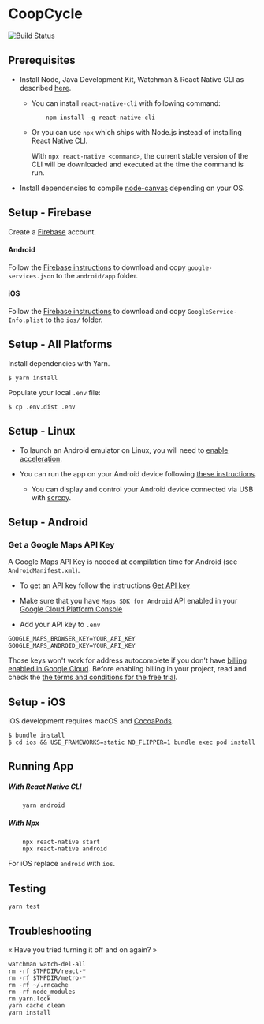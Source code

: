 CoopCycle
=========

[![Build Status](https://github.com/coopcycle/coopcycle-app/workflows/Build/badge.svg)](https://github.com/coopcycle/coopcycle-app/actions)

Prerequisites
-------------

* Install Node, Java Development Kit, Watchman & React Native CLI as described [here](https://reactnative.dev/docs/environment-setup).

    * You can install `react-native-cli` with following command:
        ```
            npm install –g react-native-cli
        ```

    * Or you can use `npx` which ships with Node.js instead of installing React Native CLI.

        With `npx react-native <command>`, the current stable version of the CLI will be downloaded and executed at the time the command is run.

* Install dependencies to compile [node-canvas](https://github.com/Automattic/node-canvas#compiling) depending on your OS.


Setup - Firebase
-------------

Create a [Firebase](https://firebase.google.com/) account.

#### Android
Follow the [Firebase instructions](https://firebase.google.com/docs/android/setup) to download and copy `google-services.json` to the `android/app` folder.

#### iOS
Follow the [Firebase instructions](https://firebase.google.com/docs/ios/setup) to download and copy `GoogleService-Info.plist` to the `ios/` folder.

Setup - All Platforms
---------------------

Install dependencies with Yarn.

```
$ yarn install
```

Populate your local `.env` file:
```
$ cp .env.dist .env
```

Setup - Linux
-------------

* To launch an Android emulator on Linux, you will need to [enable acceleration](https://developer.android.com/studio/run/emulator-acceleration).

* You can run the app on your Android device following [these instructions](https://reactnative.dev/docs/running-on-device).
    * You can display and control your Android device connected via USB with [scrcpy](https://github.com/Genymobile/scrcpy).

Setup - Android
---------------

### Get a Google Maps API Key

A Google Maps API Key is needed at compilation time for Android (see `AndroidManifest.xml`).

* To get an API key follow the instructions [Get API key](https://developers.google.com/maps/documentation/android-sdk/get-api-key)

* Make sure that you have `Maps SDK for Android` API enabled in your [Google Cloud Platform Console](https://console.cloud.google.com/google/maps-apis)

* Add your API key to `.env`

```
GOOGLE_MAPS_BROWSER_KEY=YOUR_API_KEY
GOOGLE_MAPS_ANDROID_KEY=YOUR_API_KEY
```

Those keys won't work for address autocomplete if you don't have [billing enabled in Google Cloud](https://cloud.google.com/billing/docs/how-to/manage-billing-account). Before enabling billing in your project, read and check the [the terms and conditions for the free trial](https://cloud.google.com/terms/free-trial/).

Setup - iOS
-----------

iOS development requires macOS and [CocoaPods](https://cocoapods.org/).

```
$ bundle install
$ cd ios && USE_FRAMEWORKS=static NO_FLIPPER=1 bundle exec pod install
```

Running App
-------

##### With React Native CLI

```
    yarn android
```

##### With Npx

```
    npx react-native start
    npx react-native android
```

For iOS replace `android` with `ios`.

Testing
-------

```
yarn test
```

Troubleshooting
---------------

« Have you tried turning it off and on again? »

```
watchman watch-del-all
rm -rf $TMPDIR/react-*
rm -rf $TMPDIR/metro-*
rm -rf ~/.rncache
rm -rf node_modules
rm yarn.lock
yarn cache clean
yarn install
```
